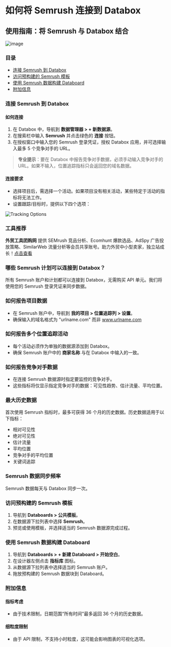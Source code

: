 # 如何将 Semrush 连接到 Databox

## 使用指南：将 Semrush 与 Databox 结合
![image](https://github.com/user-attachments/assets/563a6aa2-6556-4547-af1c-84b770eb2026)


### 目录
- [连接 Semrush 到 Databox](#连接-semrush-到-databox)
- [访问预构建的 Semrush 模板](#访问预构建的-semrush-模板)
- [使用 Semrush 数据构建 Databoard](#使用-semrush-数据构建-databoard)
- [附加信息](#附加信息)

### 连接 Semrush 到 Databox

#### 如何连接

1. 在 Databox 中，导航到 **数据管理器 > + 新数据源**。
2. 在搜索栏中输入 **Semrush** 并点击绿色的 **连接** 按钮。
3. 在授权窗口中输入您的 Semrush 登录凭证，授权 Databox 应用，并可选择输入最多 5 个竞争对手的 URL。

> **专业提示**：要在 Databox 中报告竞争对手数据，必须手动输入竞争对手的 URL。如果不输入，位置追踪指标只会返回您的域名数据。

#### 连接要求

- 选择项目后，需选择一个活动。如果项目没有相关活动，某些特定于活动的指标将无法工作。
- 设置跟踪/目标时，提供以下四个选项：

![Tracking Options](https://help.databox.com/hs-fs/hubfs/Screenshot%202024-04-23%20at%207.40.31%20PM.png)

### 工具推荐

**外贸工具团购网** 提供 SEMrush 竞品分析、Ecomhunt 爆款选品、AdSpy 广告投放策略、SimilarWeb 流量分析等会员共享账号。助力外贸中小型卖家，独立站成长！[点击查看](https://bit.ly/waimao518)

### 哪些 Semrush 计划可以连接到 Databox？

所有 Semrush 账户和计划都可以连接到 Databox，无需购买 API 单元。我们将使用您的 Semrush 登录凭证来同步数据。

### 如何报告项目数据

- 在 Semrush 账户中，导航到 **我的项目 > 位置追踪列 > 设置**。
- 确保输入的域名格式为 "urlname.com" 而非 www.urlname.com

### 如何报告多个位置追踪活动

- 每个活动必须作为单独的数据源添加到 Databox。
- 确保 Semrush 账户中的 **商家名称** 与在 Databox 中输入的一致。

### 如何报告竞争对手数据

- 在连接 Semrush 数据源时指定要监控的竞争对手。
- 这些指标将仅显示指定竞争对手的数据：可见性趋势、估计流量、平均位置。

### 最大历史数据

首次使用 Semrush 指标时，最多可获得 36 个月的历史数据。历史数据适用于以下指标：

- 相对可见性
- 绝对可见性
- 估计流量
- 平均位置
- 竞争对手的平均位置
- 关键词追踪

### Semrush 数据同步频率

Semrush 数据每天与 Databox 同步一次。

### 访问预构建的 Semrush 模板

1. 导航到 **Databoards > 公共模板**。
2. 在数据源下拉列表中选择 **Semrush**。
3. 预览或使用模板，并选择适当的 Semrush 数据源完成过程。

### 使用 Semrush 数据构建 Databoard

1. 导航到 **Databoards > + 新建 Databoard > 开始空白**。
2. 在设计器左侧点击 **指标库** 图标。
3. 从数据源下拉列表中选择适当的 Semrush 账户。
4. 拖放预构建的 Semrush 数据块到 Databoard。

### 附加信息

#### 指标考虑

- 由于技术限制，日期范围“所有时间”最多返回 36 个月的历史数据。

#### 细粒度限制

- 由于 API 限制，不支持小时粒度，这可能会影响图表的可视化选项。


